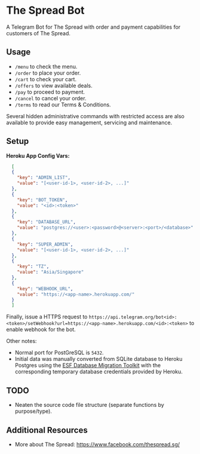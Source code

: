 # The Spread Bot
A Telegram Bot for The Spread with order and payment capabilities for customers of The Spread.

## Usage
- `/menu` to check the menu.
- `/order` to place your order.
- `/cart` to check your cart.
- `/offers` to view available deals.
- `/pay` to proceed to payment.
- `/cancel` to cancel your order.
- `/terms` to read our Terms & Conditions.

Several hidden administrative commands with restricted access are also available to provide easy management, servicing and maintenance.

## Setup

**Heroku App Config Vars:**

``` json
  [
  {
    "key": "ADMIN_LIST",
    "value": "[<user-id-1>, <user-id-2>, ...]"
  },
  {
    "key": "BOT_TOKEN",
    "value": "<id>:<token>"
  },
  {
    "key": "DATABASE_URL",
    "value": "postgres://<user>:<password>@<server>:<port>/<database>"
  },
  {
    "key": "SUPER_ADMIN",
    "value": "[<user-id-1>, <user-id-2>, ...]"
  },
  {
    "key": "TZ",
    "value": "Asia/Singapore"
  },
  {
    "key": "WEBHOOK_URL",
    "value": "https://<app-name>.herokuapp.com/"
  }
  ]
```

Finally, issue a HTTPS request to `https://api.telegram.org/bot<id>:<token>/setWebhook?url=https://<app-name>.herokuapp.com/<id>:<token>` to enable webhook for the bot.

Other notes:
- Normal port for PostGreSQL is `5432`.
- Initial data was manually converted from SQLite database to Heroku Postgres using the [ESF Database Migration Toolkit](https://www.dbsofts.com/) with the corresponding temporary database credentials provided by Heroku.

## TODO

- Neaten the source code file structure (separate functions by purpose/type).

## Additional Resources

- More about The Spread: https://www.facebook.com/thespread.sg/